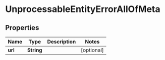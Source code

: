 

# UnprocessableEntityErrorAllOfMeta


## Properties

| Name | Type | Description | Notes |
|------------ | ------------- | ------------- | -------------|
|**url** | **String** |  |  [optional] |



